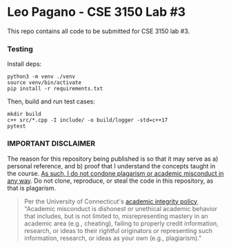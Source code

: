 # Leo Pagano - CSE 3150 Lab #3
This repo contains all code to be submitted for CSE 3150 lab #3.

### Testing
Install deps:
```
python3 -m venv ./venv
source venv/bin/activate
pip install -r requirements.txt
```

Then, build and run test cases:
```
mkdir build
c++ src/*.cpp -I include/ -o build/logger -std=c++17
pytest
```

### IMPORTANT DISCLAIMER
The reason for this repository being published is so that it may serve as a) personal reference, and b) proof that I understand the concepts taught in the course. <u>As such, I do not condone plagarism or academic misconduct in any way</u>. Do not clone, reproduce, or steal the code in this repository, as that is plagarism.

> Per the University of Connecticut's [academic integrity policy](https://community.uconn.edu/the-student-code/the-student-code-appendix-a/), "Academic misconduct is dishonest or unethical academic behavior that includes, but is not limited to, misrepresenting mastery in an academic area (e.g., cheating), failing to properly credit information, research, or ideas to their rightful originators or representing such information, research, or ideas as your own (e.g., plagiarism)."
